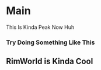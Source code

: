 # Main


  This Is Kinda Peak Now Huh

### Try Doing Something Like This
    
  **RimWorld is Kinda Cool**
-----------------------------------------------------------------------------------------------------------------------------------------------------------------------------------------------
